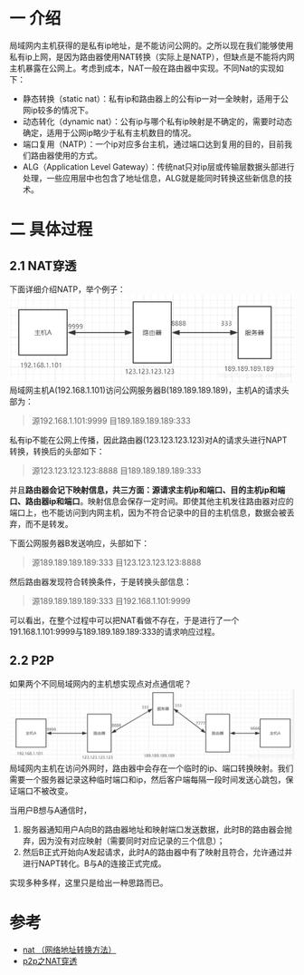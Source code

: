 # 一 介绍
局域网内主机获得的是私有ip地址，是不能访问公网的。之所以现在我们能够使用私有ip上网，是因为路由器使用NAT转换（实际上是NATP），但缺点是不能将内网主机暴露在公网上。考虑到成本，NAT一般在路由器中实现。不同Nat的实现如下：

* 静态转换（static nat）：私有ip和路由器上的公有ip一对一全映射，适用于公网ip较多的情况下。
* 动态转化（dynamic nat）：公有ip与哪个私有ip映射是不确定的，需要时动态确定，适用于公网ip略少于私有主机数目的情况。
* 端口复用（NATP）：一个ip对应多台主机，通过端口达到复用的目的，目前我们路由器使用的方式。
* ALG（Application Level Gateway）：传统nat只对ip层或传输层数据头部进行处理，一些应用层中也包含了地址信息，ALG就是能同时转换这些新信息的技术。

# 二 具体过程
## 2.1 NAT穿透
下面详细介绍NATP，举个例子：
![在这里插入图片描述](.NAT/20190312204801360.png)
局域网主机A(192.168.1.101)访问公网服务器B(189.189.189.189)，主机A的请求头部为：
>源192.168.1.101:9999
>目189.189.189.189:333

私有ip不能在公网上传播，因此路由器(123.123.123.123)对A的请求头进行NAPT转换，转换后的头部如下：
>源123.123.123.123:8888
>目189.189.189.189:333

并且**路由器会记下映射信息，共三方面：源请求主机ip和端口、目的主机ip和端口、路由器ip和端口**。映射信息会保存一定时间。即使其他主机发往路由器对应的端口上，也不能访问到内网主机，因为不符合记录中的目的主机信息，数据会被丢弃，而不是转发。

下面公网服务器B发送响应，头部如下：
>源189.189.189.189:333
>目123.123.123.123:8888

然后路由器发现符合转换条件，于是转换头部信息：
>源189.189.189.189:333
>目192.168.1.101:9999

可以看出，在整个过程中可以把NAT看做不存在，于是进行了一个191.168.1.101:9999与189.189.189.189:333的请求响应过程。


## 2.2 P2P
如果两个不同局域网内的主机想实现点对点通信呢？
![在这里插入图片描述](.NAT/20190312205044313.png)
局域网内主机在访问外网时，路由器中会存在一个临时的ip、端口转换映射。我们需要一个服务器记录这种临时端口和ip，然后客户端每隔一段时间发送心跳包，保证端口不被改变。

当用户B想与A通信时，
1. 服务器通知用户A向B的路由器地址和映射端口发送数据，此时B的路由器会抛弃，因为没有对应映射（需要同时对应记录的三个信息）；
2. 然后B正式开始向A发起请求，此时A的路由器中有了映射且符合，允许通过并进行NAPT转化。B与A的连接正式完成。

实现多种多样，这里只是给出一种思路而已。

# 参考
* [nat （网络地址转换方法）](https://baike.baidu.com/item/nat/320024)
* [p2p之NAT穿透](https://www.jianshu.com/p/3d64be31857e)